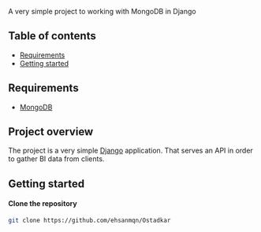 A very simple project to working with MongoDB in Django

## Table of contents

- [Requirements](#requirements)
- [Getting started](#getting-started)

## Requirements

* [MongoDB](https://www.mongodb.com/)

## Project overview

The project is a very simple [Django](https://www.djangoproject.com/start/) application. That serves an API in order to gather BI data from clients.

## Getting started

#### Clone the repository

```bash
git clone https://github.com/ehsanmqn/Ostadkar
```
